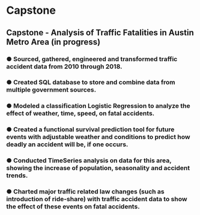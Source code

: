 # Capstone

## Capstone - Analysis of Traffic Fatalities in Austin Metro Area (in progress)
### ●	Sourced, gathered, engineered and transformed traffic accident data from 2010 through 2018.
### ●	Created SQL database to store and combine data from multiple government sources.  
### ●	Modeled a classification Logistic Regression to analyze the effect of weather, time, speed, on fatal accidents.
### ●	Created a functional survival prediction tool for future events with adjustable weather and conditions to predict how deadly an accident will be, if one occurs.
### ●	Conducted TimeSeries analysis on data for this area, showing the increase of population, seasonality and accident trends.
### ●	Charted major traffic related law changes (such as introduction of ride-share) with traffic accident data to show the effect of these events on fatal accidents.
